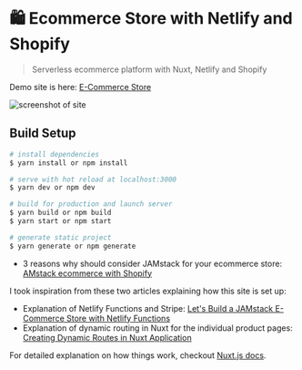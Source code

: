 # 🛍 Ecommerce Store with Netlify and Shopify

> Serverless ecommerce platform with Nuxt, Netlify and Shopify

Demo site is here: [E-Commerce Store](https://jamstack-ecommerce.nesters.me)

![screenshot of site](https://s3-us-west-2.amazonaws.com/s.cdpn.io/28963/ecommerce-screenshot.jpg "E-Commerce Netlify Site")

## Build Setup

``` bash
# install dependencies
$ yarn install or npm install

# serve with hot reload at localhost:3000
$ yarn dev or npm dev

# build for production and launch server
$ yarn build or npm build
$ yarn start or npm start

# generate static project
$ yarn generate or npm generate
```

* 3 reasons why should consider JAMstack for your ecommerce store: [AMstack ecommerce with Shopify](https://medium.com/@nestersk/jamstack-ecommerce-with-shopify-7fa0cc373eed)

I took inspiration from these two articles explaining how this site is set up:
* Explanation of Netlify Functions and Stripe: [Let's Build a JAMstack E-Commerce Store with Netlify Functions](https://css-tricks.com/lets-build-a-jamstack-e-commerce-store-with-netlify-functions/)
* Explanation of dynamic routing in Nuxt for the individual product pages: [Creating Dynamic Routes in Nuxt Application](https://css-tricks.com/creating-dynamic-routes-in-a-nuxt-application/)

For detailed explanation on how things work, checkout [Nuxt.js docs](https://nuxtjs.org).

